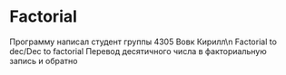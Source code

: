 # Factorial
Программу написал студент группы 4305 Вовк Кирилл\n
Factorial to dec/Dec to factorial
Перевод десятичного числа в факториальную запись и обратно

